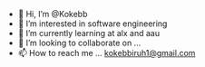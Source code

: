 - 👋 Hi, I’m @Kokebb
- 👀 I’m interested in software engineering 
- 🌱 I’m currently learning at alx and aau
- 💞️ I’m looking to collaborate on ... 
- 📫 How to reach me ... kokebbiruh1@gmail.com 

<!---
Kokebb/Kokebb is a ✨ special ✨ repository because its `README.md` (this file) appears on your GitHub profile.
You can click the Preview link to take a look at your changes.
--->
